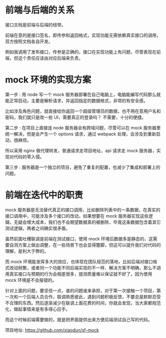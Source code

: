 # 前端与后端的关系

接口文档是前端与后端的纽带。

前端在意的是接口签名，即传参和返回格式，实现功能无需依赖真实接口的调用，双方按照文档各自开发。

例如我调用了发布接口，传参是正确的，接口在实现功能上有问题，尽管表现在前端，但这个责任应该由对应后端来负责。

# mock 环境的实现方案

第一步 : 用 node 写一个 mock 服务器部署在自己电脑上，电脑能编写代码那么就能正常启动，主要是解析请求，并返回指定的数据格式，非常的有安全感。

比如涉及角色问题，就直接给你返回一个超级管理员的数据，也不用在意用户名和密码，我们就只是改一些 UI，需要真正的登录吗？ 不需要，十分的便捷。

第二步 : 在项目上直接连 node 服务器会有跨域问题，尽管可以在 mock 服务器里统一解决，但是会产生一个 options 请求，通过 webpack 处理，会涉及到重新启动，很麻烦。

所以采用 nginx 做代理转发，普通请求走项目地址，api 请求走 mock 服务器，实现对代码的零入侵。

第三步 : 服务器是一个独立的项目，避免了重复的配置，也减少了集成和部署上的问题。

# 前端在迭代中的职责

mock 服务器是无法替代真正的接口调用，比如删除列表中的一条数据，在真实的接口调用中，可能涉及多个接口的改动，如果想要在 mock 服务器实现这些逻辑，无疑会增大成本，我们也不会期望数据真的被删除，毕竟这条数据包含着其它测试逻辑，两者之间确实很矛盾。

虽然前面吐槽联调是前端在测试接口，使用 mock 环境后数据多是静态的，这需要自测方案上做出调整，在一些场景下也会显得蹩脚，但这可以提升我们对代码的理解，是利大于弊的。

而 mock 环境能发挥多大的效应，也体现在团队规范的落地，比如后端对接口格式改动频繁，或者同一个功能不同后端实现的不一样、解决方案不明确，那么不调用真实接口与预期的行为会相差很多，提测质量难以保证就不好了，因为使用 mock 环境是不会报错的。

针对上面的问题，要坚信一点，谁的问题谁来承担，对于第一次接触一个项目，第一次和一个后端人员合作，联调熟悉彼此，遇到问题积极反馈，不要总是默默忍受不合理的东西。然后逐渐减少在联调上面花费的时间，你就会发现，当大家都规范化，做起事情来是有多得心应手。

而这个时候前端需要做的，就是把界面提供出来方便后端测试自己写的代码。

项目地址: https://github.com/xiaodun/sf-mock
